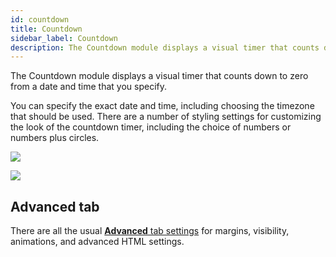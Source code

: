 ```yaml
---
id: countdown
title: Countdown
sidebar_label: Countdown
description: The Countdown module displays a visual timer that counts down to zero from a specified date and time.
---
```


The Countdown module displays a visual timer that counts down to zero from a date and time that you specify.

You can specify the exact date and time, including choosing the timezone that
should be used. There are a number of styling settings for customizing the
look of the countdown timer, including the choice of numbers or numbers plus
circles.

![](/img/countdown-1.jpg)

![](/img/countdown-2.png)

## Advanced tab

There are all the usual [**Advanced** tab settings](/beaver-builder/layouts/advanced-tab-rows-columns-modules.md) for margins, visibility, animations, and advanced HTML settings.


